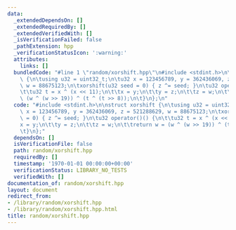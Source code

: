 ```yaml
---
data:
  _extendedDependsOn: []
  _extendedRequiredBy: []
  _extendedVerifiedWith: []
  _isVerificationFailed: false
  _pathExtension: hpp
  _verificationStatusIcon: ':warning:'
  attributes:
    links: []
  bundledCode: "#line 1 \"random/xorshift.hpp\"\n#include <stdint.h>\n\nstruct xorshift\
    \ {\n\tusing u32 = uint32_t;\n\tu32 x = 123456789, y = 362436069, z = 521288629,\
    \ w = 88675123;\n\txorshift(u32 seed = 0) { z ^= seed; }\n\tu32 operator()() {\n\
    \t\tu32 t = x ^ (x << 11);\n\t\tx = y;\n\t\ty = z;\n\t\tz = w;\n\t\treturn w =\
    \ (w ^ (w >> 19)) ^ (t ^ (t >> 8));\n\t}\n};\n"
  code: "#include <stdint.h>\n\nstruct xorshift {\n\tusing u32 = uint32_t;\n\tu32\
    \ x = 123456789, y = 362436069, z = 521288629, w = 88675123;\n\txorshift(u32 seed\
    \ = 0) { z ^= seed; }\n\tu32 operator()() {\n\t\tu32 t = x ^ (x << 11);\n\t\t\
    x = y;\n\t\ty = z;\n\t\tz = w;\n\t\treturn w = (w ^ (w >> 19)) ^ (t ^ (t >> 8));\n\
    \t}\n};"
  dependsOn: []
  isVerificationFile: false
  path: random/xorshift.hpp
  requiredBy: []
  timestamp: '1970-01-01 00:00:00+00:00'
  verificationStatus: LIBRARY_NO_TESTS
  verifiedWith: []
documentation_of: random/xorshift.hpp
layout: document
redirect_from:
- /library/random/xorshift.hpp
- /library/random/xorshift.hpp.html
title: random/xorshift.hpp
---
```

